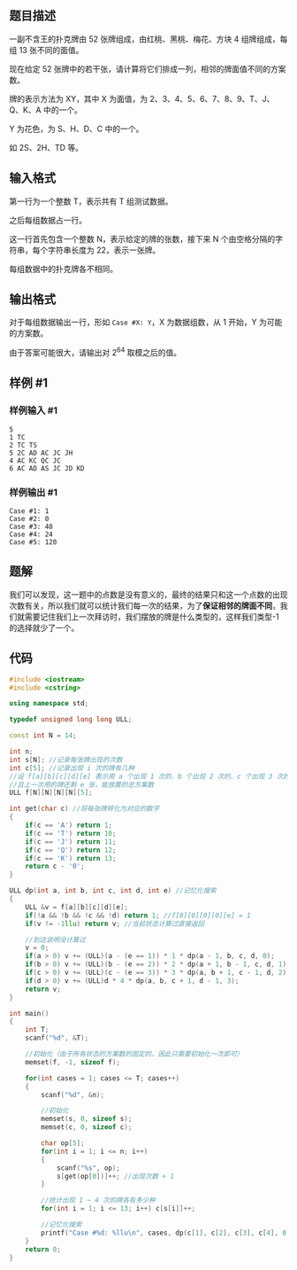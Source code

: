 ## 题目描述
一副不含王的扑克牌由 52 张牌组成，由红桃、黑桃、梅花、方块 4 组牌组成，每组 13 张不同的面值。

现在给定 52 张牌中的若干张，请计算将它们排成一列，相邻的牌面值不同的方案数。

牌的表示方法为 XY，其中 X 为面值，为 2、3、4、5、6、7、8、9、T、J、Q、K、A 中的一个。

Y 为花色，为 S、H、D、C 中的一个。

如 2S、2H、TD 等。

## 输入格式
第一行为一个整数 T，表示共有 T 组测试数据。

之后每组数据占一行。

这一行首先包含一个整数 N，表示给定的牌的张数，接下来 N 个由空格分隔的字符串，每个字符串长度为 22，表示一张牌。

每组数据中的扑克牌各不相同。


## 输出格式
对于每组数据输出一行，形如 `Case #X: Y`，X 为数据组数，从 1 开始，Y 为可能的方案数。

由于答案可能很大，请输出对 $2^{64}$ 取模之后的值。


## 样例 #1

### 样例输入 #1

```
5
1 TC
2 TC TS
5 2C AD AC JC JH
4 AC KC QC JC
6 AC AD AS JC JD KD
```

### 样例输出 #1

```
Case #1: 1
Case #2: 0
Case #3: 48
Case #4: 24
Case #5: 120
```

## 题解
我们可以发现，这一题中的点数是没有意义的，最终的结果只和这一个点数的出现次数有关，所以我们就可以统计我们每一次的结果，为了**保证相邻的牌面不同**，我们就需要记住我们上一次拜访时，我们摆放的牌是什么类型的，这样我们类型-1 的选择就少了一个。

## 代码
```cpp
#include <iostream>
#include <cstring>

using namespace std;

typedef unsigned long long ULL;

const int N = 14;

int n;
int s[N]; //记录每张牌出现的次数
int c[5]; //记录出现 i 次的牌有几种
//设 f[a][b][c][d][e] 表示用 a 个出现 1 次的、b 个出现 2 次的、c 个出现 3 次的、d 个出现 4 次的牌，
//且上一次用的牌还剩 e 张，能放置的总方案数
ULL f[N][N][N][N][5];

int get(char c) //将每张牌转化为对应的数字
{
    if(c == 'A') return 1;
    if(c == 'T') return 10;
    if(c == 'J') return 11;
    if(c == 'Q') return 12;
    if(c == 'K') return 13;
    return c - '0';
}

ULL dp(int a, int b, int c, int d, int e) //记忆化搜索
{
    ULL &v = f[a][b][c][d][e];
    if(!a && !b && !c && !d) return 1; //f[0][0][0][0][e] = 1
    if(v != -1llu) return v; //当前状态计算过直接返回

    //到这说明没计算过
    v = 0;
    if(a > 0) v += (ULL)(a - (e == 1)) * 1 * dp(a - 1, b, c, d, 0);
    if(b > 0) v += (ULL)(b - (e == 2)) * 2 * dp(a + 1, b - 1, c, d, 1);
    if(c > 0) v += (ULL)(c - (e == 3)) * 3 * dp(a, b + 1, c - 1, d, 2);
    if(d > 0) v += (ULL)d * 4 * dp(a, b, c + 1, d - 1, 3);
    return v;
}

int main()
{
    int T;
    scanf("%d", &T);

    //初始化（由于所有状态的方案数的固定的，因此只需要初始化一次即可）
    memset(f, -1, sizeof f);

    for(int cases = 1; cases <= T; cases++)
    {
        scanf("%d", &n);

        //初始化
        memset(s, 0, sizeof s);
        memset(c, 0, sizeof c);

        char op[5];
        for(int i = 1; i <= n; i++)
        {
            scanf("%s", op);
            s[get(op[0])]++; //出现次数 + 1
        }

        //统计出现 1 ~ 4 次的牌各有多少种
        for(int i = 1; i <= 13; i++) c[s[i]]++;

        //记忆化搜索
        printf("Case #%d: %llu\n", cases, dp(c[1], c[2], c[3], c[4], 0));
    }
    return 0;
}
```